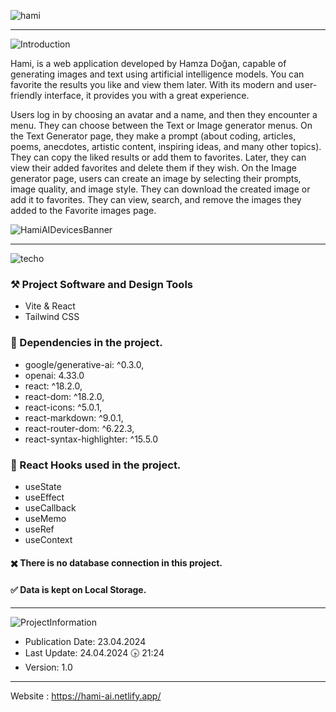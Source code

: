 

![hami](https://github.com/HamzaDogann/Hami/assets/93007915/ec38558b-ac11-4ba4-ab44-d02fb1ff3156)


---------

![Introduction](https://github.com/HamzaDogann/Hami/assets/93007915/1b313385-5711-4897-be5f-04d56d48eb51)

 Hami, is a web application developed by Hamza Doğan, capable of generating images and text using artificial intelligence models. You can favorite the results you like and view them later. With its modern and user-friendly interface, it provides you with a great experience.

 
 Users log in by choosing an avatar and a name, and then they encounter a menu. They can choose between the Text or Image generator menus. On the Text Generator page, they make a prompt (about coding, articles, poems, anecdotes, artistic content, inspiring ideas, and many other topics). They can copy the liked results or add them to favorites. Later, they can view their added favorites and delete them if they wish. On the Image generator page, users can create an image by selecting their prompts, image quality, and image style. They can download the created image or add it to favorites. They can view, search, and remove the images they added to the Favorite images page.



![HamiAIDevicesBanner](https://github.com/HamzaDogann/Hami/assets/93007915/e42ba4e2-b0c1-466c-9ebc-7cb1773dd11e)

-----------------------

![techo](https://github.com/HamzaDogann/Hami/assets/93007915/4a50da05-c3ec-4445-98ee-a60058100110)

### ⚒️ Project Software and Design Tools

- Vite & React
- Tailwind CSS

### 🔧 Dependencies in the project.
- google/generative-ai: ^0.3.0,
- openai: 4.33.0
- react: ^18.2.0,
- react-dom: ^18.2.0,
- react-icons: ^5.0.1,
- react-markdown: ^9.0.1,
- react-router-dom: ^6.22.3,
- react-syntax-highlighter: ^15.5.0

  
### 🔹 React Hooks used in the project.
- useState
- useEffect
- useCallback
- useMemo
- useRef
- useContext


#### ✖️ There is no database connection in this project.
#### ✅ Data is kept on Local Storage.
-------------------

![ProjectInformation](https://github.com/HamzaDogann/Hami/assets/93007915/0a0388f6-3ff0-4e9a-bb20-8cbd8575a8a2)


- Publication Date: 23.04.2024
- Last Update: 24.04.2024 🕟 21:24
- Version: 1.0

-------------------
Website : https://hami-ai.netlify.app/

